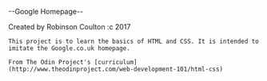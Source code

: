 --Google Homepage--

Created by Robinson Coulton :c 2017

	This project is to learn the basics of HTML and CSS. It is intended to imitate the Google.co.uk homepage.

	From The Odin Project's [curriculum](http://www.theodinproject.com/web-development-101/html-css)